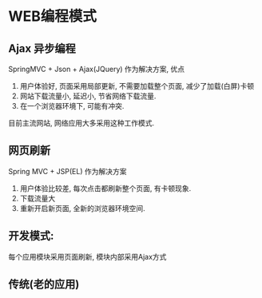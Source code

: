 # WEB编程模式

## Ajax 异步编程 

SpringMVC + Json + Ajax(JQuery) 作为解决方案, 优点

1. 用户体验好, 页面采用局部更新, 不需要加载整个页面, 减少了加载(白屏)卡顿
2. 网站下载流量小, 延迟小, 节省网络下载流量. 
3. 在一个浏览器环境下, 可能有冲突.

目前主流网站, 网络应用大多采用这种工作模式.

## 网页刷新

Spring MVC + JSP(EL) 作为解决方案
 
1. 用户体验比较差, 每次点击都刷新整个页面, 有卡顿现象.
2. 下载流量大
3. 重新开启新页面, 全新的浏览器环境空间.

## 开发模式:

每个应用模块采用页面刷新, 模块内部采用Ajax方式

## 传统(老的应用)





